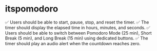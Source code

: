 # itspomodoro
✅ Users should be able to start, pause, stop, and reset the timer. ✅ The timer should display the elapsed time in hours, minutes, and seconds. ✅ Users should be able to switch between Pomodoro Mode (25 min), Short Break (5 min), and Long Break (15 min) using dedicated buttons. ✅ The timer should play an audio alert when the countdown reaches zero.
